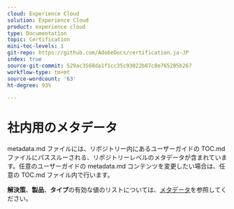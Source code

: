 ```yaml
---
cloud: Experience Cloud
solution: Experience Cloud
product: experience cloud
type: Documentation
topic: Certification
mini-toc-levels: 1
git-repo: https://github.com/AdobeDocs/certification.ja-JP
index: true
source-git-commit: 529ac3568da1f1cc35c93022b87c8e765205b267
workflow-type: tm+mt
source-wordcount: '63'
ht-degree: 93%

---
```



# 社内用のメタデータ

metadata.md ファイルには、リポジトリー内にあるユーザーガイドの TOC.md ファイルにパススルーされる、リポジトリーレベルのメタデータが含まれています。任意のユーザーガイドの metadata.md コンテンツを変更したい場合は、任意の TOC.md ファイル内で行います。

**解決策**、**製品**、**タイプ**&#x200B;の有効な値のリストについては、[メタデータ](https://experienceleague.adobe.com/docs/authoring-guide-exl/using/editing/user-guide-setup/metadata.html?lang=ja)を参照してください。
